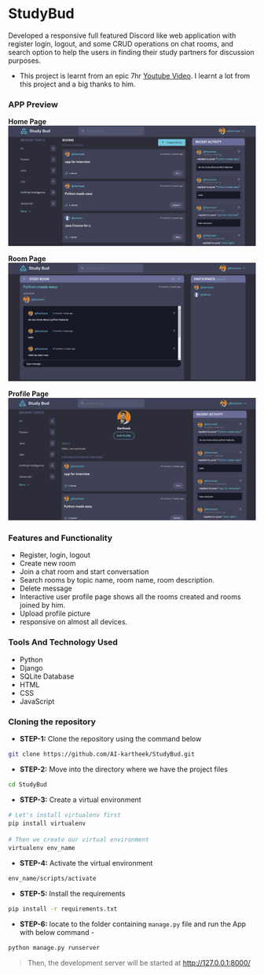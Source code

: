 # StudyBud
Developed a responsive full featured Discord like web application with register login, logout, and some CRUD operations on chat rooms, and search option to help
the users in finding their study partners for discussion purposes.

* This project is learnt from an epic 7hr [Youtube Video](https://www.youtube.com/watch?v=PtQiiknWUcI&t=23154s). I learnt a lot from this project and a big thanks to him.

### APP Preview
**Home Page**
![home page](https://github.com/AI-kartheek/StudyBud/blob/main/pics/home.png)

**Room Page**
![room page](https://github.com/AI-kartheek/StudyBud/blob/main/pics/room.png)

**Profile Page**
![profile page](https://github.com/AI-kartheek/StudyBud/blob/main/pics/profile.png)

### Features and Functionality
* Register, login, logout
* Create new room
* Join a chat room and start conversation
* Search rooms by topic name, room name, room description.
* Delete message
* Interactive user profile page shows all the rooms created and rooms joined by him.
* Upload profile picture
* responsive on almost all devices.

### Tools And Technology Used
* Python
* Django
* SQLite Database
* HTML
* CSS
* JavaScript

### Cloning the repository
* **STEP-1:** Clone the repository using the command below 
```bash
git clone https://github.com/AI-kartheek/StudyBud.git

```

* **STEP-2:** Move into the directory where we have the project files 
```bash
cd StudyBud

```

* **STEP-3:** Create a virtual environment 
```bash
# Let's install virtualenv first
pip install virtualenv

# Then we create our virtual environment
virtualenv env_name

```

* **STEP-4:** Activate the virtual environment 
```bash
env_name/scripts/activate

```

* **STEP-5:** Install the requirements 
```bash
pip install -r requirements.txt

```

* **STEP-6:** locate to the folder containing `manage.py` file and run the App with below command - 
```bash
python manage.py runserver

```

> Then, the development server will be started at http://127.0.0.1:8000/
